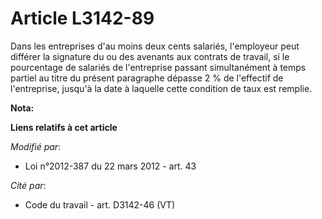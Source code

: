 # Article L3142-89

Dans les entreprises d'au moins deux cents salariés, l'employeur peut différer la signature du ou des avenants aux contrats
de travail, si le pourcentage de salariés de l'entreprise passant simultanément à temps partiel au titre du présent
paragraphe dépasse 2 % de l'effectif de l'entreprise, jusqu'à la date à laquelle cette condition de taux est remplie.

**Nota:**



**Liens relatifs à cet article**

_Modifié par_:

  - Loi n°2012-387 du 22 mars 2012 - art. 43

_Cité par_:

  - Code du travail - art. D3142-46 (VT)
